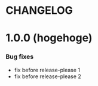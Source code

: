 # CHANGELOG

# 1.0.0 (hogehoge)

### Bug fixes

- fix before release-please 1
- fix before release-please 2
